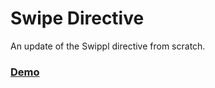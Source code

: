# Swipe Directive

An update of the Swippl directive from scratch.

### [Demo](https://cdn.rawgit.com/huttj/swipe-directive/45814cdbeed2662a506189515b6e4a44f37106d6/index.html)
